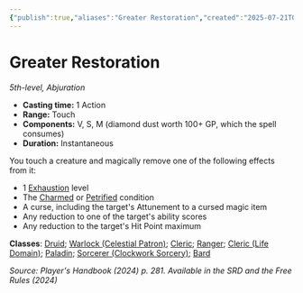 ```yaml
---
{"publish":true,"aliases":"Greater Restoration","created":"2025-07-21T00:15:59.184+02:00","modified":"2025-07-21T00:34:52.461+02:00","tags":["ttrpg-cli/compendium/src/5e/xphb","ttrpg-cli/spell/class/bard","ttrpg-cli/spell/class/cleric","ttrpg-cli/spell/class/druid","ttrpg-cli/spell/class/paladin","ttrpg-cli/spell/class/ranger","ttrpg-cli/spell/level/5th-level","ttrpg-cli/spell/school/abjuration","ttrpg-cli/spell/subclass/celestial-patron","ttrpg-cli/spell/subclass/clockwork-sorcery","ttrpg-cli/spell/subclass/life-domain"],"cssclasses":"json5e-spell"}
---
```


# Greater Restoration
*5th-level, Abjuration*  


- **Casting time:** 1 Action
- **Range:** Touch
- **Components:** V, S, M (diamond dust worth 100+ GP, which the spell consumes)
- **Duration:** Instantaneous

You touch a creature and magically remove one of the following effects from it:

- 1 [Exhaustion](/3Mechanics/CLI/conditions.md#Exhaustion) level  
- The [Charmed](/3Mechanics/CLI/conditions.md#Charmed) or [Petrified](/3Mechanics/CLI/conditions.md#Petrified) condition  
- A curse, including the target's Attunement to a cursed magic item  
- Any reduction to one of the target's ability scores  
- Any reduction to the target's Hit Point maximum  

**Classes**: [Druid](/3-Mechanics/CLI/lists/list-spells-classes-druid.md); [Warlock (Celestial Patron)](/3-Mechanics/CLI/lists/list-spells-classes-celestial-patron-xphb.md "subclass=XPHB;class=XPHB"); [Cleric](/3-Mechanics/CLI/lists/list-spells-classes-cleric.md); [Ranger](/3-Mechanics/CLI/lists/list-spells-classes-ranger.md); [Cleric (Life Domain)](/3-Mechanics/CLI/lists/list-spells-classes-life-domain-xphb.md "subclass=XPHB;class=XPHB"); [Paladin](/3-Mechanics/CLI/lists/list-spells-classes-paladin.md); [Sorcerer (Clockwork Sorcery)](/3-Mechanics/CLI/lists/list-spells-classes-clockwork-sorcery-xphb.md "subclass=XPHB;class=XPHB"); [Bard](/3-Mechanics/CLI/lists/list-spells-classes-bard.md)

*Source: Player's Handbook (2024) p. 281. Available in the <span title='Systems Reference Document (5.2)'>SRD</span> and the Free Rules (2024)*